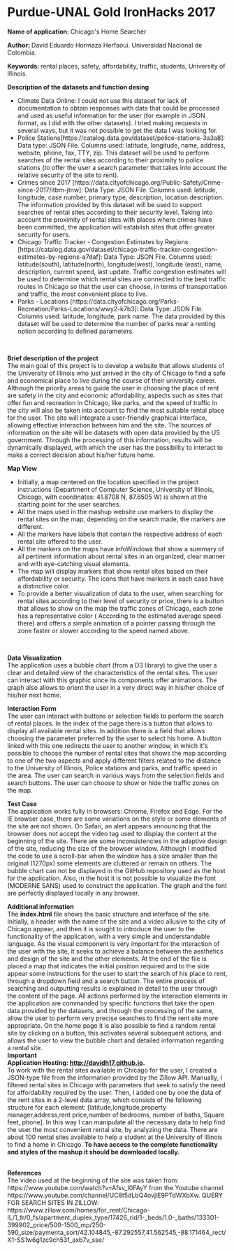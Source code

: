 # Purdue-UNAL Gold IronHacks 2017
<b>Name of application: </b> Chicago's Home Searcher

<b>Author: </b> David Eduardo Hormaza Herfaoui. Universidad Nacional de Colombia.

<b>Keywords: </b>  rental places, safety, affordability, traffic, students, University of Illinois.

<b>Description of the datasets and function desing </b> <br>
<ul>
<li type="disc">Climate Data Online: I could not use this dataset for lack of documentation to obtain responses with data that could be processed and used as useful information for the user (for example in JSON format, as I did with the other datasets). I tried making requests in several ways, but it was not possible to get the data I was looking for.</li>
<li type="disc">Police Stations[https://catalog.data.gov/dataset/police-stations-3a3a8]: Data type: JSON File. Columns used: latitude, longitude, name, address, website, phone, fax, TTY, zip. This dataset will be used to perform searches of the rental sites according to their proximity to police stations (to offer the user a search parameter that takes into account the relative security of the site to rent).</li>
<li type="disc">Crimes since 2017 [https://data.cityofchicago.org/Public-Safety/Crime-since-2017/itbm-jtnw]: Data Type: JSON File. Columns used: latitude, longitude, case number, primary type, description, location description. The information provided by this dataset will be used to support searches of rental sites according to their security level. Taking into account the proximity of rental sites with places where crimes have been committed, the application will establish sites that offer greater security for users.</li>
<li type="disc">Chicago Traffic Tracker - Congestion Estimates by Regions [https://catalog.data.gov/dataset/chicago-traffic-tracker-congestion-estimates-by-regions-a7daf]: Data Type: JSON File. Columns used: latitude(south), latitude(north), longitude(west), longitude (east), name, description, current speed, last update. Traffic congestion estimates will be used to determine which rental sites are connected to the best traffic routes in Chicago so that the user can choose, in terms of transportation and traffic, the most convenient place to live.</li>
<li type="disc">Parks - Locations [https://data.cityofchicago.org/Parks-Recreation/Parks-Locations/wwy2-k7b3]: Data Type: JSON File. Columns used: latitude, longitude, park name. The data provided by this dataset will be used to determine the number of parks near a renting option according to defined parameters.</li>
</ul><br>

<b>Brief description of the project </b><br>
The main goal of this project is to develop a website that allows students of the University of Illinois who just arrived in the city of Chicago to find a safe and economical place to live during the course of their university career. Although the priority areas to guide the user in choosing the place of rent are safety in the city and economic affordability, aspects such as sites that offer fun and recreation in Chicago, like parks, and the speed of traffic in the city will also be taken into account to find the most suitable rental place for the user. The site will integrate a user-friendly graphical interface, allowing effective interaction between him and the site. The sources of information on the site will be datasets with open data provided by the US government. Through the processing of this information, results will be dynamically displayed, with which the user has the possibility to interact to make a correct decision about his/her future home.<br>

<b>Map View </b><br>
<ul>
<li type="disc">Initially, a map centered on the location specified in the project instructions (Department of Computer Science, University of Illinois, Chicago, with coordinates: 41.8708 N, 87.6505  W) is shown at the starting point for the user searches. </li>
<li type="disc">All the maps used in the mashup website use markers to display the rental sites on the map, depending on the search made, the markers are different.</li>
<li type="disc">All the markers have labels that contain the respective address of each rental site offered to the user.</li>
<li type="disc">All the markers on the maps have infoWindows that show a summary of all pertinent information about rental sites in an organized, clear manner and with eye-catching visual elements.</li>
<li type="disc">The map will display markers that show rental sites based on their affordability or security. The icons that have markers in each case have a distinctive color.</li>
<li type="disc">To provide a better visualization of data to the user, when searching for rental sites according to their level of security or price, there is a button that allows to show on the map the traffic zones of Chicago, each zone has a representative color ( According to the estimated average speed there) and offers a simple animation of a pointer passing through the zone faster or slower according to the speed named above.</li>
</ul><br>


<b>Data Visualization </b><br>
The application uses a bubble chart (from a D3 library) to give the user a clear and detailed view of the characteristics of the rental sites. The user can interact with this graphic since its components offer animations. The graph also allows to orient the user in a very direct way in his/her choice of his/her next home.
<br>

<b>Interaction Form </b><br>
The user can interact with buttons or selection fields to perform the search of rental places. In the index of the page there is a button that allows to display all available rental sites. In addition there is a field that allows choosing the parameter preferred by the user to select his home. A button linked with this one redirects the user to another window, in which it's possible to choose the number of rental sites that shows the map according to one of the two aspects and apply different filters related to the distance to the University of Illinois, Police stations and parks, and traffic speed in the area. The user can search in various ways from the selection fields and search buttons. The user can choose to show or hide the traffic zones on the map.
<br>

<b>Test Case </b><br>
The application works fully in browsers: Chrome, Firefox and Edge. For the IE browser case, there are some variations on the style or some elements of the site are not shown. On Safari, an alert appears announcing that the browser does not accept the video tag used to display the content at the beginning of the site.
There are some inconsistencies in the adaptive design of the site, reducing the size of the browser window. Although I modified the code to use a scroll-bar when the window has a size smaller than the original (1270px) some elements are cluttered or remain on others. The bubble chart can not be displayed in the GitHub repository used as the host for the application. Also, in the host it is not possible to visualize the font (MODERNE SANS) used to construct the application. The graph and the font are perfectly displayed locally in any browser.
<br>

<b>Additional information </b><br>
The <b>index.html</b> file shows the basic structure and interface of the site. Initially, a header with the name of the site and a video allusive to the city of Chicago appear, and then it is sought to introduce the user to the functionality of the application, with a very simple and understandable language. As the visual component is very important for the interaction of the user with the site, it seeks to achieve a balance between the aesthetics and design of the site and the other elements.
At the end of the file is placed a map that indicates the initial position required and to the side appear some instructions for the user to start the search of his place to rent, through a dropdown field and a search button. The entire process of searching and outputting results is explained in detail to the user through the content of the page. All actions performed by the interaction elements in the application are commanded by specific functions that take the open data provided by the datasets, and through the processing of the same, allow the user to perform very precise searches to find the rent site more appropriate. On the home page it is also possible to find a random rental site by clicking on a button, this activates several subsequent actions, and allows the user to view the bubble chart and detailed information regarding a rental site.
<br>
<b>Important </b><br>
<b>Application Hosting: http://davidh17.github.io. </b><br>
To work with the rental sites available in Chicago for the user, I created a JSON-type file from the information provided by the Zillow API. Manually, I filtered rental sites in Chicago with parameters that seek to satisfy the need for affordability required by the user. Then, I added one by one the data of the rent sites in a 2-level data array, which consists of the following structure for each element: [latitude,longitude,property manager,address,rent price,number of bedrooms, number of baths, Square feet, phone]. In this way I can manipulate all the necessary data to help find the user the most convenient rental site, by analyzing the data. There are about 100 rental sites available to help a student at the University of Illinois to find a home in Chicago.<b> To have access to the complete functionality and styles of the mashup it should be downloaded locally.</b>


<br>
<b>References </b><br>
The video used at the beginning of the site was taken from: https://www.youtube.com/watch?v=Afsv_I0FAyY from the Youtube channel https://www.youtube.com/channel/UC8t5dLbQ4ovjlE9PTdWXbXw.
QUERY FOR SEARCH SITES IN ZILLOW:
https://www.zillow.com/homes/for_rent/Chicago-IL/1_fr/0_fs/apartment_duplex_type/17426_rid/1-_beds/1.0-_baths/133301-399902_price/500-1500_mp/250-590_size/paymenta_sort/42.104845,-87.292557,41.562545,-88.171464_rect/X1-SS1w6g1zc9ch53f_axb7v_sse/





